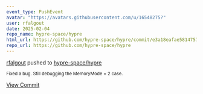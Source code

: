 ```yaml
---
event_type: PushEvent
avatar: "https://avatars.githubusercontent.com/u/16548275?"
user: rfalgout
date: 2025-02-04
repo_name: hypre-space/hypre
html_url: https://github.com/hypre-space/hypre/commit/e3a18eafae581475769e398b83a7813e7aea56ed
repo_url: https://github.com/hypre-space/hypre
---
```


<a href='https://github.com/rfalgout' target='_blank'>rfalgout</a> pushed to <a href='https://github.com/hypre-space/hypre' target='_blank'>hypre-space/hypre</a>

<small>Fixed a bug.  Still debugging the MemoryMode = 2 case.</small>

<a href='https://github.com/hypre-space/hypre/commit/e3a18eafae581475769e398b83a7813e7aea56ed' target='_blank'>View Commit</a>